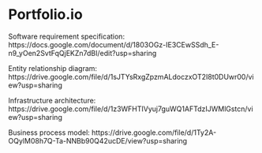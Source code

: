 # Portfolio.io

<p>
  Software requirement specification: https://docs.google.com/document/d/1803OGz-IE3CEwSSdh_E-n9_yOen2SvtFqQjEKZn7dBI/edit?usp=sharing
</p>
<p>
  Entity relationship diagram: https://drive.google.com/file/d/1sJTYsRxgZpzmALdoczxOT2I8t0DUwr00/view?usp=sharing
</p>
<p>
  Infrastructure architecture: https://drive.google.com/file/d/1z3WFHTIVyuj7guWQ1AFTdzIJWMlGstcn/view?usp=sharing
</p>
<p>
  Business process model: https://drive.google.com/file/d/1Ty2A-OQylM08h7Q-Ta-NNBb90Q42ucDE/view?usp=sharing
</p>
